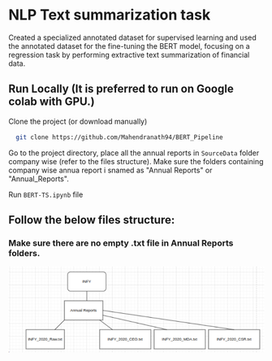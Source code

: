 
# NLP Text summarization task

Created a specialized annotated dataset for supervised learning and used the annotated dataset for the fine-tuning the BERT model, focusing on a regression task by performing extractive text summarization of financial data.

## Run Locally (It is preferred to run on Google colab with GPU.)

Clone the project (or download manually)

```bash
  git clone https://github.com/Mahendranath94/BERT_Pipeline
```

Go to the project directory, place all the annual reports in `SourceData` folder company wise (refer to the files structure). Make sure the folders containing company wise annua report i snamed as "Annual Reports" or "Annual_Reports".

Run `BERT-TS.ipynb` file

## Follow the below files structure:
### Make sure there are no empty .txt file in Annual Reports folders.
![App Screenshot](https://github.com/Mahendranath94/BERT_Pipeline/blob/main/image.png?raw=true)

